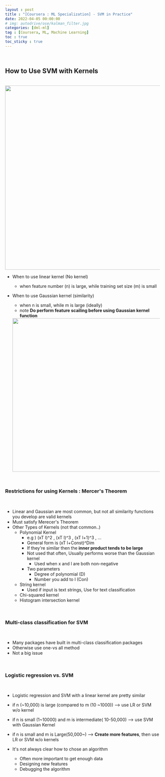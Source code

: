 ```yaml
---
layout : post
title : "[Coursera : ML Specialization] - SVM in Practice"
date: 2022-04-05 00:00:00
# img: autodrive/ose/kalman_filter.jpg
categories: [dml-ml]
tag : [Coursera, ML, Machine Learning]
toc : true
toc_sticky : true
---
```


<br/>


## **How to Use SVM with Kernels**
<br/>

<img src="https://user-images.githubusercontent.com/92680829/157623910-d62e41b6-0b4c-4c89-92e3-12b405c27ccb.png" width="600">
<br/>

- When to use linear kernel (No kernel)
    - when feature number (n) is large, while training set size (m) is small
- When to use Gaussian kernel (similarity)
    - when n is small, while m is large (ideally)
    - note **Do perform feature scailing before using Gaussian kernel function**
    
    <img src="https://user-images.githubusercontent.com/92680829/157625901-88bc1081-819d-46c1-8b65-4f63fe5e9b48.png" width="500">
    
<br/>

### **Restrictions for using Kernels : Mercer's Theorem**
<br/>

- Linear and Gaussian are most common, but not all similarity functions you develop are valid kernels
- Must satisfy Merecer's Theorem
- Other Types of Kernels (not that common..)
    - Polynomial Kernel
        - e.g ) (xT l)^2 , (xT l)^3 , (xT l+1)^3 , ...
        - General form is (xT l+Const)^Dim
        - If they're similar then the **inner product tends to be large**
        - Not used that often, Usually performs worse than the Gaussian kernel
            - Used when x and l are both non-negative
        - Two parameters
            - Degree of polynomial (D)
            - Number you add to l (Con)
    - String kernel
        - Used if input is text strings, Use for text classification
    - Chi-squared kernel
    - Histogram intersection kernel
    
<br/>

### **Multi-class classification for SVM**
<br/>

- Many packages have built in multi-class classification packages
- Otherwise use one-vs all method
- Not a big issue

<br/>

### **Logistic regression vs. SVM**
<br/>

- Logistic regression and SVM with a linear kernel are pretty similar

- if n (~10,000) is large (compared to m (10 ~1000)) --> use LR or SVM w/o kernel
- if n is small (1~10000) and m is intermediate( 10-50,000) --> use SVM with Gaussian Kernel
- if n is small and m is Large(50,000~) --> **Create more features**, then use LR or SVM w/o kernels

- It's not always clear how to chose an algorithm
    - Often more important to get enough data
    - Designing new features
    - Debugging the algorithm
